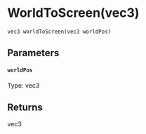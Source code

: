 # WorldToScreen(vec3)

```
vec3 worldToScreen(vec3 worldPos)
```

## Parameters

#### `worldPos`
Type: vec3

## Returns

vec3



